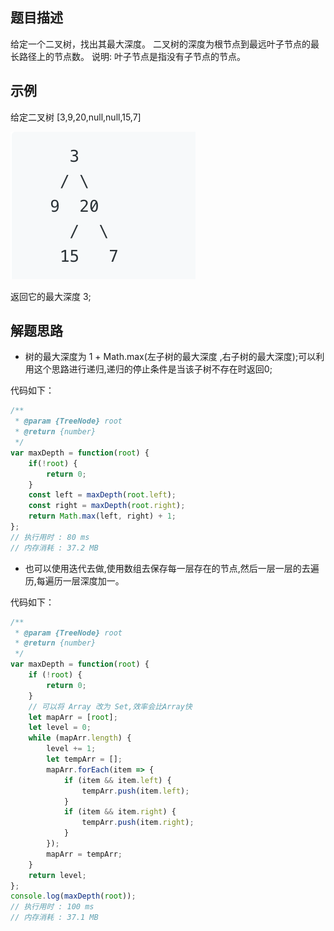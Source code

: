 ## 题目描述

给定一个二叉树，找出其最大深度。
二叉树的深度为根节点到最远叶子节点的最长路径上的节点数。
说明: 叶子节点是指没有子节点的节点。

## 示例

给定二叉树 [3,9,20,null,null,15,7]

![blob](./../imgs/104.png)

返回它的最大深度 3;

## 解题思路

- 树的最大深度为 1 + Math.max(左子树的最大深度 ,右子树的最大深度);可以利用这个思路进行递归,递归的停止条件是当该子树不存在时返回0;

代码如下：

``` javascript
/**
 * @param {TreeNode} root
 * @return {number}
 */
var maxDepth = function(root) {
    if(!root) {
        return 0;
    }
    const left = maxDepth(root.left);
    const right = maxDepth(root.right);
    return Math.max(left, right) + 1;
};
// 执行用时 : 80 ms
// 内存消耗 : 37.2 MB
```

- 也可以使用迭代去做,使用数组去保存每一层存在的节点,然后一层一层的去遍历,每遍历一层深度加一。

代码如下：

``` javascript
/**
 * @param {TreeNode} root
 * @return {number}
 */
var maxDepth = function(root) {
    if (!root) {
        return 0;
    }
	// 可以将 Array 改为 Set,效率会比Array快
    let mapArr = [root];
    let level = 0;
    while (mapArr.length) {
        level += 1;
        let tempArr = [];
        mapArr.forEach(item => {
            if (item && item.left) {
                tempArr.push(item.left);
            }
            if (item && item.right) {
                tempArr.push(item.right);
            }
        });
        mapArr = tempArr;
    }
    return level;
};
console.log(maxDepth(root));
// 执行用时 : 100 ms
// 内存消耗 : 37.1 MB
```